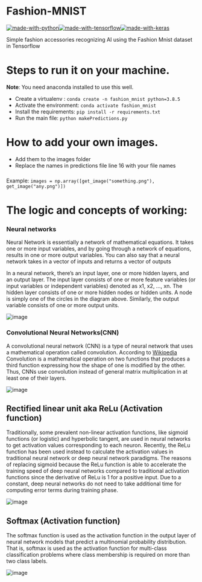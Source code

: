 # Fashion-MNIST

[![made-with-python](https://camo.githubusercontent.com/a71f1a20d58a3506dd5f32dcb31461bd5102a0bd33dbf49db9195c589eaca8d7/68747470733a2f2f696d672e736869656c64732e696f2f62616467652f707974686f6e2532302d2532333134333534432e7376673f267374796c653d666f722d7468652d6261646765266c6f676f3d707974686f6e266c6f676f436f6c6f723d7768697465)](https://www.python.org/)[![made-with-tensorflow](https://camo.githubusercontent.com/4058e4719e56be216f2464f47def2f62540a0775acfde94a782f4e1aa9607db7/68747470733a2f2f696d672e736869656c64732e696f2f62616467652f54656e736f72466c6f772532302d2532334646364630302e7376673f267374796c653d666f722d7468652d6261646765266c6f676f3d54656e736f72466c6f77266c6f676f436f6c6f723d7768697465)](https://www.tensorflow.org/)[![made-with-keras](https://camo.githubusercontent.com/6282c49f57e9f0ba6b0229225455adc37632dd160625673f1faa03604a0ac42d/68747470733a2f2f696d672e736869656c64732e696f2f62616467652f4b657261732532302d2532334430303030302e7376673f267374796c653d666f722d7468652d6261646765266c6f676f3d4b65726173266c6f676f436f6c6f723d7768697465)](https://keras.io/)

Simple fashion accessories recognizing AI using the Fashion Mnist dataset in Tensorflow

# Steps to run it on your machine.
**Note**: You need anaconda installed to use this well.

- Create a virtualenv : `conda create -n fashion_mnist python=3.8.5`
- Activate the environment: `conda activate fashion_mnist`
- Install the requirements: `pip install -r requirements.txt`
- Run the main file: `python makePredictions.py`

# How to add your own images.
- Add them to the images folder 
- Replace the names in predictions file line 16 with your file names
###
Example: `images = np.array([get_image("something.png"), get_image("any.png")])`

# The logic and concepts of working:

### Neural networks

Neural Network is essentially a network of mathematical equations. It takes one or more input variables, and by going through a network of equations, results in one or more output variables. You can also say that a neural network takes in a vector of inputs and returns a vector of outputs

In a neural network, there’s an input layer, one or more hidden layers, and an output layer. The input layer consists of one or more feature variables (or input variables or independent variables) denoted as x1, x2, …, xn. The hidden layer consists of one or more hidden nodes or hidden units. A node is simply one of the circles in the diagram above. Similarly, the output variable consists of one or more output units.

![image](https://miro.medium.com/max/375/1*sTmVItSxeU8nwNfWIuZcqw.png)

### Convolutional Neural Networks(CNN)

A convolutional neural network (CNN) is a type of neural network that uses a mathematical operation called convolution.
According to [Wikipedia](https://en.wikipedia.org/wiki/Convolution) Convolution is a mathematical operation on two functions that produces a third function expressing how the shape of one is modified by the other. Thus, CNNs use convolution instead of general matrix multiplication in at least one of their layers.

![image](https://www.researchgate.net/profile/Anjith_George2/publication/303303279/figure/download/fig2/AS:362970388418561@1463550292107/Architecture-of-the-CNN-used.png)

## Rectified linear unit aka ReLu (Activation function)

Traditionally, some prevalent non-linear activation functions, like sigmoid functions (or logistic) and hyperbolic tangent, are used in neural networks to get activation values corresponding to each neuron. Recently, the ReLu function has been used instead to calculate the activation values in traditional neural network or deep neural network paradigms. The reasons of replacing sigmoid because the ReLu function is able to accelerate the training speed of deep neural networks compared to traditional activation functions since the derivative of ReLu is 1 for a positive input. Due to a constant, deep neural networks do not need to take additional time for computing error terms during training phase.

![image](https://ailephant.com/wp-content/uploads/2018/08/ReLU-function-graph-300x234.png)

## Softmax (Activation function)

The softmax function is used as the activation function in the output layer of neural network models that predict a multinomial probability distribution. That is, softmax is used as the activation function for multi-class classification problems where class membership is required on more than two class labels.

![image](https://th.bing.com/th/id/R1cc898b08e1abb1fc9d3494b19a28595?rik=lxbci3%2bOLVTF4g&riu=http%3a%2f%2f1.bp.blogspot.com%2f_Tndn7IbKcao%2fSyu0vkRlGtI%2fAAAAAAAAAIk%2fTQ-K2fOr9w0%2fs400%2fSigmoidPlot1.png&ehk=%2b3e3aUWb19M3iolTWTGaLwOeAQCrIOa97BLTuavF%2bwg%3d&risl=&pid=ImgRaw)

